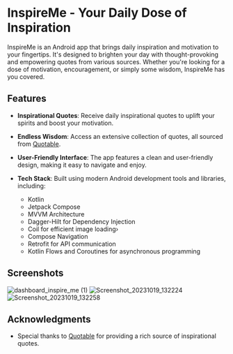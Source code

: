 # InspireMe - Your Daily Dose of Inspiration

InspireMe is an Android app that brings daily inspiration and motivation to your fingertips. 
It's designed to brighten your day with thought-provoking and empowering quotes from various sources. 
Whether you're looking for a dose of motivation, encouragement, or simply some wisdom, InspireMe has you covered.

## Features

- **Inspirational Quotes**: Receive daily inspirational quotes to uplift your spirits and boost your motivation.

- **Endless Wisdom**: Access an extensive collection of quotes, all sourced from [Quotable](https://api.quotable.io/).

- **User-Friendly Interface**: The app features a clean and user-friendly design, making it easy to navigate and enjoy.

- **Tech Stack**: Built using modern Android development tools and libraries, including:
  - Kotlin
  - Jetpack Compose
  - MVVM Architecture
  - Dagger-Hilt for Dependency Injection
  - Coil for efficient image loading›
  - Compose Navigation
  - Retrofit for API communication
  - Kotlin Flows and Coroutines for asynchronous programming

## Screenshots
![dashboard_inspire_me (1)](https://github.com/roshan129/InspireMe/assets/51310688/b35c4e23-1c6e-48a0-b3af-6327655fcc29)
![Screenshot_20231019_132224](https://github.com/roshan129/InspireMe/assets/51310688/1faa2800-948c-4a89-884b-f677250ba1c9)
![Screenshot_20231019_132258](https://github.com/roshan129/InspireMe/assets/51310688/251dd923-343c-48d2-a556-cab41cbfc185)



## Acknowledgments

- Special thanks to [Quotable](https://api.quotable.io/) for providing a rich source of inspirational quotes.

